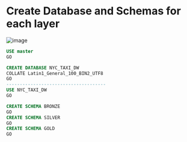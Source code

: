 # Create Database and Schemas for each layer

![image](https://github.com/user-attachments/assets/1f3eb961-ecf5-49cd-a675-de2d83b20ac2)

````sql
USE master
GO

CREATE DATABASE NYC_TAXI_DW
COLLATE Latin1_General_100_BIN2_UTF8
GO
-------------------------------------
USE NYC_TAXI_DW
GO

CREATE SCHEMA BRONZE
GO
CREATE SCHEMA SILVER
GO
CREATE SCHEMA GOLD
GO
